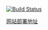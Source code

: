 [![Build Status](https://travis-ci.org/youngxhui/student-end.svg?branch=master)](https://travis-ci.org/youngxhui/student-end)

[网站部署地址](https://student-8ea41.firebaseapp.com/)